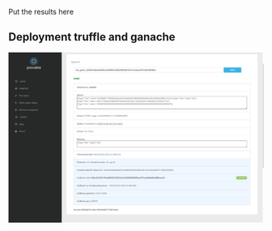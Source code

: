 Put the results here
## Deployment truffle and ganache
![Alt text](/PD-08/provable-query.png?raw=true "Optional Title")
